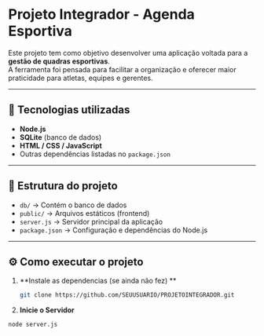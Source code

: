 # Projeto Integrador - Agenda Esportiva

Este projeto tem como objetivo desenvolver uma aplicação voltada para a **gestão de quadras esportivas**.  
A ferramenta foi pensada para facilitar a organização e oferecer maior praticidade para atletas, equipes e gerentes.

---

## 🚀 Tecnologias utilizadas
- **Node.js**
- **SQLite** (banco de dados)
- **HTML / CSS / JavaScript**
- Outras dependências listadas no `package.json`

---

## 📂 Estrutura do projeto
- `db/` → Contém o banco de dados
- `public/` → Arquivos estáticos (frontend)
- `server.js` → Servidor principal da aplicação
- `package.json` → Configuração e dependências do Node.js

---

## ⚙️ Como executar o projeto

1. **Instale as dependencias (se ainda não fez) **
   ```bash
   git clone https://github.com/SEUUSUARIO/PROJETOINTEGRADOR.git

2. **Inicie o Servidor**
```sh
node server.js

